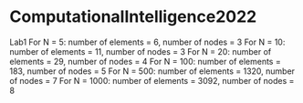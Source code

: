 # ComputationalIntelligence2022
Lab1
For N = 5: number of elements = 6, number of nodes = 3
For N = 10: number of elements = 11, number of nodes = 3
For N = 20: number of elements = 29, number of nodes = 4
For N = 100: number of elements = 183, number of nodes = 5
For N = 500: number of elements = 1320, number of nodes = 7
For N = 1000: number of elements = 3092, number of nodes = 8
